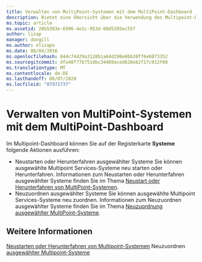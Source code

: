 ```yaml
---
title: Verwalten von MultiPoint-Systemen mit dem MultiPoint-Dashboard
description: Bietet eine Übersicht über die Verwendung des Multipoint-Dashboards.
ms.topic: article
ms.assetid: 28b5383e-6996-4e1c-953d-00d5205ec55f
author: lizap
manager: dongill
ms.author: elizapo
ms.date: 08/04/2016
ms.openlocfilehash: 844c74429a3128b1a64d290e6bb20ff6e6873352
ms.sourcegitcommit: dfa48f77b751dbc34409aced628eb2f17c912f08
ms.translationtype: MT
ms.contentlocale: de-DE
ms.lasthandoff: 08/07/2020
ms.locfileid: "87971737"
---
```

# <a name="manage-multipoint-systems-using-multipoint-dashboard"></a>Verwalten von MultiPoint-Systemen mit dem MultiPoint-Dashboard
Im Multipoint-Dashboard können Sie auf der Registerkarte **Systeme** folgende Aktionen ausführen:

- Neustarten oder Herunterfahren ausgewählter Systeme Sie können ausgewählte Multipoint Services-Systeme neu starten oder Herunterfahren. Informationen zum Neustarten oder Herunterfahren ausgewählter Systeme finden Sie im Thema [Neustart oder Herunterfahren von MultiPoint-Systemen](Restart-or-Shut-Down-MultiPoint-Systems.md).
- Neuzuordnen ausgewählter Systeme Sie können ausgewählte Multipoint Services-Systeme neu zuordnen. Informationen zum Neuzuordnen ausgewählter Systeme finden Sie im Thema [Neuzuordnung ausgewählter MultiPoint-Systeme](Remap-Selected-MultiPoint-Systems.md).

## <a name="see-also"></a>Weitere Informationen
[Neustarten oder Herunterfahren von Multipoint-Systemen](Restart-or-Shut-Down-MultiPoint-Systems.md) 
 Neuzuordnen [ausgewählter Multipoint-Systeme](Remap-Selected-MultiPoint-Systems.md)